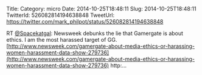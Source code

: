 Title: 
Category: micro
Date: 2014-10-25T18:48:11
Slug: 2014-10-25T18:48:11
TwitterId: 526082814194638848
TweetUrl: https://twitter.com/mark_philpot/status/526082814194638848

RT [@Spacekatgal](https://twitter.com/Spacekatgal): Newsweek debunks the lie that Gamergate is about ethics. I am the most harassed target of GG.
[http://www.newsweek.com/gamergate-about-media-ethics-or-harassing-women-harassment-data-show-279736](http://www.newsweek.com/gamergate-about-media-ethics-or-harassing-women-harassment-data-show-279736) http:…